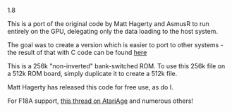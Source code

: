 1.8

This is a port of the original code by Matt Hagerty and AsmusR to run entirely on the GPU, delegating only the data loading to the host system.

The goal was to create a version which is easier to port to other systems - the result of that with C code can be found [here](https://github.com/tursilion/f18aupdatecoleco)

This is a 256k "non-inverted" bank-switched ROM. To use this 256k file on a 512k ROM board, simply duplicate it to create a 512k file.

Matt Hagerty has released this code for free use, as do I.

For F18A support, [this thread on AtariAge](http://atariage.com/forums/topic/263671-f18a-rom-based-updater/) and numerous others!

